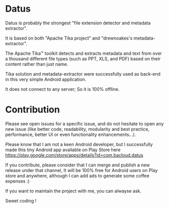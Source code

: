 # Datus

Datus is probably the strongest "file extension detector and metadata extractor". 

It is based on both "Apache Tika project" and "drewnoakes's metadata-extractor". 

The Apache Tika™ toolkit detects and extracts metadata and text from over a thousand different file types (such as PPT, XLS, and PDF) based on their content rather than just name. 

Tika solution and metadata-extractor were successfully used as back-end in this very simple Android application. 

It does not connect to any server; So it is 100% offline.

# Contribution

Please see open issues for a specific issue, and do not hesitate to open any new issue (like better code, readability, modularity and best practice, performance, better UI or even functionality enhancements...).

Please know that I am not a keen Android developer, but I successfully made this tiny Android app available on Play Store here https://play.google.com/store/apps/details?id=com.bacloud.datus

If you contribute, please consider that I can merge and publish a new release under that channel, It will be 100% free for Android users on Play store and anywhere, although I can add ads to generate some coffee expenses :)

If you want to maintain the project with me, you can alwayse ask.

Sweet coding !
